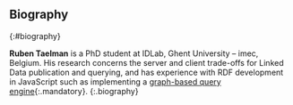 ## Biography
{:#biography}

**Ruben Taelman** is a PhD student at IDLab, Ghent University – imec, Belgium.
His research concerns the server and client trade-offs for Linked Data publication and querying,
and has experience with RDF development in JavaScript
such as implementing a [graph-based query engine](https://github.com/comunica/comunica){:.mandatory}.
{:.biography}
